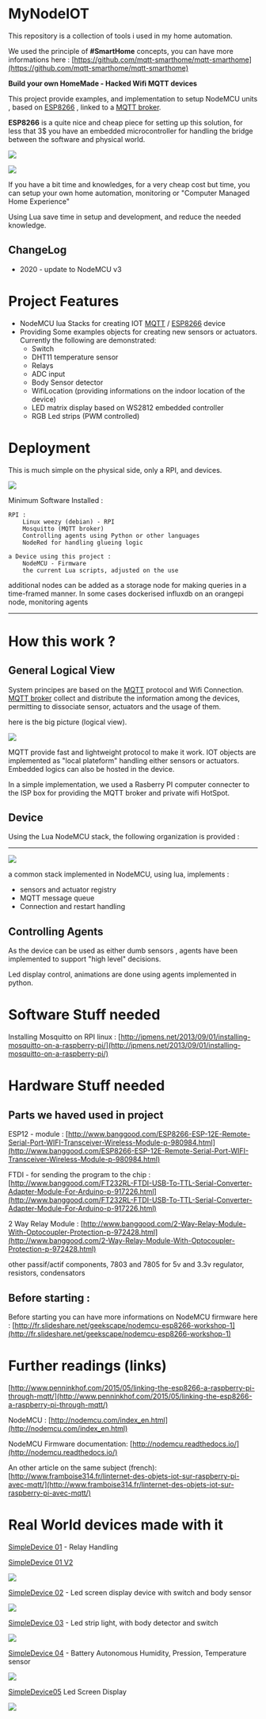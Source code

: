
MyNodeIOT
=======

This repository is a collection of tools i used in my home automation.

We used the principle of **#SmartHome** concepts, you can have more informations here : 
[https://github.com/mqtt-smarthome/mqtt-smarthome](https://github.com/mqtt-smarthome/mqtt-smarthome)



**Build your own HomeMade - Hacked Wifi MQTT devices**

This project provide examples, and implementation to setup NodeMCU units , based on [ESP8266](https://fr.wikipedia.org/wiki/ESP8266) ,  linked to a [MQTT broker](http://mqtt.org/).

**ESP8266** is a quite nice and cheap piece for setting up this solution, for less that 3$ you have an embedded microcontroller for handling the bridge between the software and physical world.



![](architecture/ESP8266.jpg)



![](devices.png)



If you have a bit time and knowledges, for a very cheap cost but time, you can setup your own home automation, monitoring or "Computer Managed Home Experience"

Using Lua save time in setup and development, and reduce the needed knowledge.



## ChangeLog

* 2020 - update to NodeMCU v3





# Project Features

- NodeMCU lua Stacks for creating IOT [MQTT](http://mqtt.org/) / [ESP8266](https://fr.wikipedia.org/wiki/ESP8266) device
- Providing Some examples objects for creating new sensors or actuators. Currently the following are demonstrated:
  - Switch
  - DHT11 temperature sensor
  - Relays
  - ADC input
  - Body Sensor detector
  - WifiLocation (providing informations on the indoor location of the device)
  - LED matrix display based on WS2812 embedded controller
  - RGB Led strips (PWM controlled)



# Deployment

This is much simple on the physical side, only a RPI, and devices.

![](architecture/Physical.png)


Minimum Software Installed :

	RPI : 
		Linux weezy (debian) - RPI
		Mosquitto (MQTT broker)
		Controlling agents using Python or other languages
		NodeRed for handling glueing logic
		
	a Device using this project : 
		NodeMCU - Firmware
		the current Lua scripts, adjusted on the use

additional nodes can be added as a storage node for making queries in a time-framed manner. In some cases dockerised influxdb on an orangepi node, monitoring agents



---

# How this work ?

## General Logical View

System principes are based on the [MQTT](http://mqtt.org/) protocol and Wifi Connection.  [MQTT broker](http://mqtt.org/) collect and distribute the information among the devices, permitting to dissociate sensor, actuators and the usage of them.



here is the big picture (logical view).


![](architecture/iotnodemcu.png)


MQTT provide fast and lightweight protocol to make it work. IOT objects are implemented as "local plateform" handling either sensors or actuators. Embedded logics can also be hosted in the device.

In a simple implementation, we used a Rasberry PI computer connecter to the ISP box for providing the MQTT broker and private wifi HotSpot.



## Device

Using the Lua NodeMCU stack, the following organization is provided :

---

![](architecture/components.png)

a common stack implemented in NodeMCU, using lua, implements :

-  sensors and actuator registry
- MQTT message queue
- Connection and restart handling

## Controlling Agents

As the device can be used as either dumb sensors , agents have been implemented to support "high level" decisions.  

Led display control, animations are done using agents implemented in python.



# Software Stuff needed

Installing Mosquitto on RPI linux : [http://jpmens.net/2013/09/01/installing-mosquitto-on-a-raspberry-pi/](http://jpmens.net/2013/09/01/installing-mosquitto-on-a-raspberry-pi/)

# Hardware Stuff needed

## Parts we haved used in project

ESP12 - module : [http://www.banggood.com/ESP8266-ESP-12E-Remote-Serial-Port-WIFI-Transceiver-Wireless-Module-p-980984.html](http://www.banggood.com/ESP8266-ESP-12E-Remote-Serial-Port-WIFI-Transceiver-Wireless-Module-p-980984.html)

FTDI - for sending the program to the chip : [http://www.banggood.com/FT232RL-FTDI-USB-To-TTL-Serial-Converter-Adapter-Module-For-Arduino-p-917226.html](http://www.banggood.com/FT232RL-FTDI-USB-To-TTL-Serial-Converter-Adapter-Module-For-Arduino-p-917226.html)

2 Way Relay Module : [http://www.banggood.com/2-Way-Relay-Module-With-Optocoupler-Protection-p-972428.html](http://www.banggood.com/2-Way-Relay-Module-With-Optocoupler-Protection-p-972428.html)

other passif/actif components, 7803 and 7805 for 5v and 3.3v regulator, 
resistors, condensators

## Before starting :

Before starting you can have more informations on NodeMCU firmware here : 
[http://fr.slideshare.net/geekscape/nodemcu-esp8266-workshop-1](http://fr.slideshare.net/geekscape/nodemcu-esp8266-workshop-1)


# Further readings (links)

[http://www.penninkhof.com/2015/05/linking-the-esp8266-a-raspberry-pi-through-mqtt/](http://www.penninkhof.com/2015/05/linking-the-esp8266-a-raspberry-pi-through-mqtt/)

NodeMCU : [http://nodemcu.com/index_en.html](http://nodemcu.com/index_en.html)

NodeMCU Firmware documentation:
[http://nodemcu.readthedocs.io/](http://nodemcu.readthedocs.io/)

An other article on the same subject (french): [http://www.framboise314.fr/linternet-des-objets-iot-sur-raspberry-pi-avec-mqtt/](http://www.framboise314.fr/linternet-des-objets-iot-sur-raspberry-pi-avec-mqtt/)


# Real World devices made with it



[SimpleDevice 01](hardware/SimpleDevice01/index.md)  - Relay Handling

[SimpleDevice 01 V2](hardware/SimpleDevice01_V2/v2.md)

![](hardware/SimpleDevice01_V2/device.jpg)

[SimpleDevice 02](hardware/SimpleDevice02/index.md) - Led screen display device with switch and body sensor

![](hardware/SimpleDevice02/device.jpg)

[SimpleDevice 03](hardware/SimpleDevice03/index.md) - Led strip light, with body detector and switch

![](hardware/SimpleDevice03/device.jpg)

[SimpleDevice 04](hardware/SimpleDevice04/index.md) - Battery Autonomous Humidity, Pression, Temperature sensor

![](hardware/SimpleDevice04/device.jpg)



[SimpleDevice05](hardware/SimpleDevice05/index.md) Led Screen Display

![](hardware/SimpleDevice05/ledbox2.jpg)